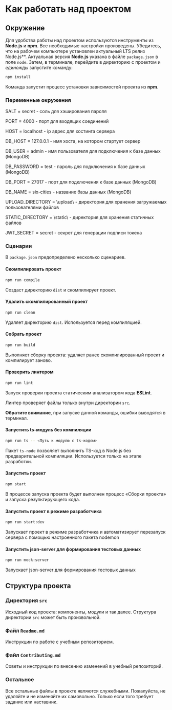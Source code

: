 # Как работать над проектом

## Окружение

Для удобства работы над проектом используются инструменты из **Node.js** и **npm**. Все необходимые настройки произведены. Убедитесь, что на рабочем компьютере установлен актуальный LTS релиз Node.js**. Актуальная версия **Node.js** указана в файле `package.json` в поле `node`. Затем, в терминале, перейдите в директорию с проектом и _единожды_ запустите команду:

```bash
npm install
```

Команда запустит процесс установки зависимостей проекта из **npm**.

### Переменные окружения

SALT = secret - cоль для хэширования пароля

PORT = 4000 - порт для входящих соединений

HOST = localhost - ip адрес для хостинга сервера

DB_HOST = 127.0.0.1 - имя хоста, на котором стартует сервер

DB_USER = admin - имя пользователя для подключения к базе данных (MongoDB)

DB_PASSWORD = test - пароль для подключения к базе данных (MongoDB)

DB_PORT = 27017 - порт для подключения к базе данных (MongoDB)

DB_NAME = six-cities - название базы данных (MongoDB)

UPLOAD_DIRECTORY = \upload\ - директория для хранения загружаемых пользователями файлов

STATIC_DIRECTORY = \static\ - директория для хранения статичных файлов

JWT_SECRET = secret - секрет для генерации подписи токена

### Сценарии

В `package.json` предопределено несколько сценариев.

#### Скомпилировать проект

```bash
npm run compile
```

Создаст директорию `dist` и скомпилирует проект.

#### Удалить скомпилированный проект

```bash
npm run clean
```

Удаляет директорию `dist`. Используется перед компиляцией.

#### Собрать проект

```bash
npm run build
```

Выполняет сборку проекта: удаляет ранее скомпилированный проект и компилирует заново.

#### Проверить линтером

```bash
npm run lint
```

Запуск проверки проекта статическим анализатором кода **ESLint**.

Линтер проверяет файлы только внутри директории `src`.

**Обратите внимание**, при запуске данной команды, ошибки выводятся в терминал.

#### Запустить ts-модуль без компиляции

```bash
npm run ts -- <Путь к модулю с ts-кодом>
```

Пакет `ts-node` позволяет выполнить TS-код в Node.js без предварительной компиляции. Используется только на этапе разработки.

#### Запустить проект

```bash
npm start
```

В процессе запуска проекта будет выполнен процесс «Сборки проекта» и запуска результирующего кода.
#### Запустить проект в режиме разработчика

```bash
npm run start:dev
```

Запускает проект в режиме разработчика и автоматизирует перезапуск сервера с помощью настроенного пакета nodemon
#### Запустить json-server для формирования тестовых данных

```bash
npm run mock:server
```

Запускает json-server для формирования тестовых данных
## Структура проекта

### Директория `src`

Исходный код проекта: компоненты, модули и так далее. Структура директории `src` может быть произвольной.

### Файл `Readme.md`

Инструкции по работе с учебным репозиторием.

### Файл `Contributing.md`

Советы и инструкции по внесению изменений в учебный репозиторий.

### Остальное

Все остальные файлы в проекте являются служебными. Пожалуйста, не удаляйте и не изменяйте их самовольно. Только если того требует задание или наставник.
